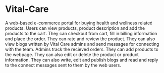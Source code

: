 # Vital-Care
A web-based e-commerce portal for buying health and wellness related products.  Users can view products, product description and add the products to the cart. They can checkout from cart, fill in billing information and place the order. They can rate and review the product. They can also view blogs written by Vital Care admins and send messages for connecting with the team. Admins track the recieved orders.  They can add products to the webpage. They can also edit or delete the product or product information. They can also write, edit and publish blogs and read and reply to the connect messages sent to them by the web users. 
